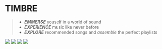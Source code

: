 # TIMBRE 
> - __*EMMERSE*__ youself in a world of sound
> - __*EXPERIENCE*__ music like never before
> - __*EXPLORE*__ recommended songs and *assemble* the perfect playlists

![](images/Screen%20Shot%202021-01-14%20at%208.55.43%20PM.png=100x20) ![](images/Screen%20Shot%202021-01-14%20at%208.48.37%20PM.png=100x20)
![](images/Screen%20Shot%202021-01-14%20at%208.54.27%20PM.png=100x20) ![](images/Screen%20Shot%202021-01-14%20at%208.50.48%20PM.png=100x20)
